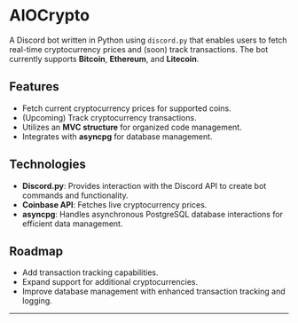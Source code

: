 # AIOCrypto

A Discord bot written in Python using `discord.py` that enables users to fetch real-time cryptocurrency prices and (soon) track transactions. The bot currently supports **Bitcoin**, **Ethereum**, and **Litecoin**.

## Features

- Fetch current cryptocurrency prices for supported coins.
- (Upcoming) Track cryptocurrency transactions.
- Utilizes an **MVC structure** for organized code management.
- Integrates with **asyncpg** for database management.

## Technologies

- **Discord.py**: Provides interaction with the Discord API to create bot commands and functionality.
- **Coinbase API**: Fetches live cryptocurrency prices.
- **asyncpg**: Handles asynchronous PostgreSQL database interactions for efficient data management.
  
## Roadmap

- Add transaction tracking capabilities.
- Expand support for additional cryptocurrencies.
- Improve database management with enhanced transaction tracking and logging.

---
